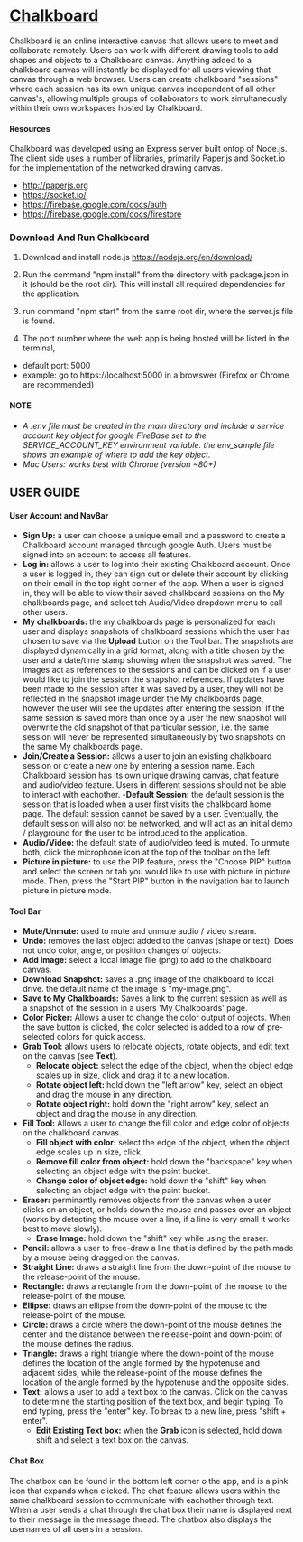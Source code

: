 # [Chalkboard](https://chalkboardonline.herokuapp.com/)
Chalkboard is an online interactive canvas that allows users to meet and collaborate remotely. Users can work with different drawing tools
to add shapes and objects to a Chalkboard canvas. Anything added to a chalkboard canvas will instantly be displayed for all users viewing
that canvas through a web browser. Users can create chalkboard "sessions" where each session has its own unique canvas independent of all
other canvas's, allowing multiple groups of collaborators to work simultaneously within their own workspaces hosted by Chalkboard.

#### Resources
Chalkboard was developed using an Express server built ontop of Node.js. The client side uses a number of libraries, primarily Paper.js
and Socket.io for the implementation of the networked drawing canvas.
- http://paperjs.org
- https://socket.io/
- https://firebase.google.com/docs/auth
- https://firebase.google.com/docs/firestore

### Download And Run Chalkboard

1. Download and install node.js https://nodejs.org/en/download/

2. Run the command "npm install" from the directory with package.json in it (should be the root dir). This will install all
required dependencies for the application.

3. run command "npm start" from the same root dir, where the server.js file is found.

4. The port number where the web app is being hosted will be listed in the terminal,
- default port: 5000
- example: go to https://localhost:5000 in a browswer (Firefox or Chrome are recommended)

#### NOTE
- *A .env file must be created in the main directory and include a service account key object for google FireBase set to the*
*SERVICE_ACCOUNT_KEY environment variable. the env_sample file shows an example of where to add the key object.*
- *Mac Users: works best with Chrome (version ~80+)*

## USER GUIDE

#### User Account and NavBar
- **Sign Up:** a user can choose a unique email and a password to create a Chalkboard account managed through google Auth. Users must
be signed into an account to access all features.
- **Log in:** allows a user to log into their existing Chalkboard account. Once a user is logged in, they can sign out or delete their
account by clicking on their email in the top right corner of the app. When a user is signed in, they will be able to view their
saved chalkboard sessions on the My chalkboards page, and select teh Audio/Video dropdown menu to call other users.
- **My chalkboards:** the my chalkboards page is personalized for each user and displays snapshots of chalkboard sessions which the
user has chosen to save via the **Upload** button on the Tool bar. The snapshots are displayed dynamically in a grid format, along with
a title chosen by the user and a date/time stamp showing when the snapshot was saved. The images act as references to the sessions and
can be clicked on if a user would like to join the session the snapshot references. If updates have been made to the session after it
was saved by a user, they will not be reflected in the snapshot image under the My chalkboards page, however the user will see the
updates after entering the session. If the same session is saved more than once by a user the new snapshot will overwrite the old
snapshot of that particular session, i.e. the same session will never be represented simultaneously by two snapshots on the same My
chalkboards page.
- **Join/Create a Session:** allows a user to join an existing chalkboard session or create a new one by entering a session name. Each
Chalkboard session has its own unique drawing canvas, chat feature and audio/video feature. Users in different sessions should not be
able to interact with eachother.
  -**Default Session:** the default session is the session that is loaded when a user first visits the chalkboard home page. The
  default session cannot be saved by a user. Eventually, the default session will also not be networked, and will act as an initial
  demo / playground for the user to be introduced to the application.
- **Audio/Video:** the default state of audio/video feed is muted. To unmute both, click the microphone icon at the top of the toolbar
on the left.
- **Picture in picture:** to use the PIP feature, press the "Choose PIP" button and select the screen or tab you would like to use
with picture in picture mode. Then, press the "Start PIP" button in the navigation bar to launch picture in picture mode.


#### Tool Bar
- **Mute/Unmute:** used to mute and unmute audio / video stream.
- **Undo:** removes the last object added to the canvas (shape or text). Does not undo color, angle, or position changes of objects.
- **Add Image:** select a local image file (png) to add to the chalkboard canvas.
- **Download Snapshot:** saves a .png image of the chalkboard to local drive. the default name of the image is "my-image.png".
- **Save to My Chalkboards:** Saves a link to the current session as well as a snapshot of the session in a users 'My Chalkboards'
page.
- **Color Picker:** Allows a user to change the color output of objects. When the save button is clicked, the color selected is added
to a row of pre-selected colors for quick access.
- **Grab Tool:** allows users to relocate objects, rotate objects, and edit text on the canvas (see **Text**).
  - **Relocate object:** select the edge of the object, when the object edge scales up in size, click and drag it to a new location.
  - **Rotate object left:** hold down the "left arrow" key, select an object and drag the mouse in any direction.
  - **Rotate object right:** hold down the "right arrow" key, select an object and drag the mouse in any direction.
- **Fill Tool:** Allows a user to change the fill color and edge color of objects on the chalkboard canvas.
  - **Fill object with color:** select the edge of the object, when the object edge scales up in size, click.
  - **Remove fill color from object:** hold down the "backspace" key when selecting an object edge with the paint bucket.
  - **Change color of object edge:** hold down the "shift" key when selecting an object edge with the paint bucket.
- **Eraser:** perminantly removes objects from the canvas when a user clicks on an object, or holds down the mouse and passes over
an object (works by detecting the mouse over a line, if a line is very small it works best to move slowly).
  - **Erase Image:** hold down the "shift" key while using the eraser.
- **Pencil:** allows a user to free-draw a line that is defined by the path made by a mouse being dragged on the canvas.
- **Straight Line:** draws a straight line from the down-point of the mouse to the release-point of the mouse.
- **Rectangle:** draws a rectangle from the down-point of the mouse to the release-point of the mouse.
- **Ellipse:** draws an ellipse from the down-point of the mouse to the release-point of the mouse.
- **Circle:** draws a circle where the down-point of the mouse defines the center and the distance between the release-point and
down-point of the mouse defines the radius.
- **Triangle:** draws a right triangle where the down-point of the mouse defines the location of the angle formed by the hypotenuse
and adjacent sides, while the release-point of the mouse defines the location of the angle formed by the hypotenuse and the opposite
sides.
- **Text:** allows a user to add a text box to the canvas. Click on the canvas to determine the starting position of the text box, and
begin typing. To end typing, press the "enter" key. To break to a new line, press "shift + enter".
  - **Edit Existing Text box:** when the **Grab** icon is selected, hold down shift and select a text box on the canvas.


#### Chat Box
The chatbox can be found in the bottom left corner o the app, and is a pink icon that expands when clicked. The chat feature allows
users within the same chalkboard session to communicate with eachother through text. When a user sends a chat through the chat box
their name is displayed next to their message in the message thread.
The chatbox also displays the usernames of all users in a session.
